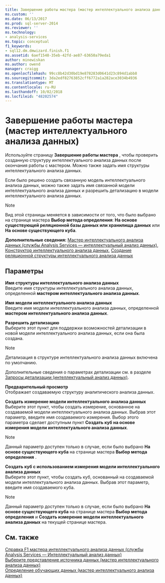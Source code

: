 ```yaml
---
title: Завершение работы мастера (мастер интеллектуального анализа данных) | Документация Майкрософт
ms.custom: ''
ms.date: 06/13/2017
ms.prod: sql-server-2014
ms.reviewer: ''
ms.technology:
- analysis-services
ms.topic: conceptual
f1_keywords:
- sql12.dm.dmwizard.finish.f1
ms.assetid: 6aef1548-35eb-42fd-ae87-63650a79eda1
author: minewiskan
ms.author: owend
manager: craigg
ms.openlocfilehash: 99cc8b42d30bd19e878283d0641d23c894d1abb8
ms.sourcegitcommit: 3da2edf82763852cff6772a1a282ace3034b4936
ms.translationtype: MT
ms.contentlocale: ru-RU
ms.lasthandoff: 10/02/2018
ms.locfileid: "48202574"
---
```

# <a name="completing-the-wizard-data-mining-wizard"></a>Завершение работы мастера (мастер интеллектуального анализа данных)
  Используйте страницу **Завершение работы мастера** , чтобы проверить созданную структуру интеллектуального анализа данных после окончания работы с мастером. Можно также задать имя структуры интеллектуального анализа данных.  
  
 Если было решено создать связанную модель интеллектуального анализа данных, можно также задать имя связанной модели интеллектуального анализа данных и разрешить детализацию в модели интеллектуального анализа данных.  
  
> [!NOTE]  
>  Вид этой страницы меняется в зависимости от того, что было выбрано на странице мастера **Выбор метода определения**: **На основе существующей реляционной базы данных или хранилища данных** или **На основе существующего куба**.  
  
 **Дополнительные сведения:** [Мастер интеллектуального анализа данных (службы Analysis Services — интеллектуальный анализ данных)](data-mining/data-mining-wizard-analysis-services-data-mining.md), [Конструктор интеллектуального анализа данных](data-mining/data-mining-designer.md), [Создание реляционной структуры интеллектуального анализа данных](data-mining/create-a-relational-mining-structure.md)  
  
## <a name="options"></a>Параметры  
 **Имя структуры интеллектуального анализа данных**  
 Введите имя структуры интеллектуального анализа данных, определенной **мастером интеллектуального анализа данных**.  
  
 **Имя модели интеллектуального анализа данных**  
 Введите имя модели интеллектуального анализа данных, определенной **мастером интеллектуального анализа данных**.  
  
 **Разрешить детализацию**  
 Выберите этот пункт для поддержки возможностей детализации в новой модели интеллектуального анализа данных, если она была создана.  
  
> [!NOTE]  
>  Детализация в структуре интеллектуального анализа данных включена по умолчанию.  
  
 Дополнительные сведения о параметрах детализации см. в разделе [Запросы детализации (интеллектуальный анализ данных)](data-mining/drillthrough-queries-data-mining.md).  
  
 **Предварительный просмотр**  
 Отображает создаваемую структуру аналитического анализа данных.  
  
 **Создать измерение модели интеллектуального анализа данных**  
 Выберите этот пункт, чтобы создать измерение, основанное на создаваемой модели интеллектуального анализа данных. Выбрав этот параметр, введите имя создаваемого измерения. Выбор этого параметра сделает доступным пункт **Создать куб на основе измерения модели интеллектуального анализа данных**.  
  
> [!NOTE]  
>  Данный параметр доступен только в случае, если было выбрано **На основе существующего куба** на странице мастера **Выбор метода определения** .  
  
 **Создать куб с использованием измерения модели интеллектуального анализа данных**  
 Выберите этот пункт, чтобы создать куб, основанный на создаваемой модели интеллектуального анализа данных. Выбрав этот параметр, введите имя создаваемого куба.  
  
> [!NOTE]  
>  Данный параметр доступен только в случае, если было выбрано **На основе существующего куба** на странице мастера **Выбор метода определения** и **Создать измерение модели интеллектуального анализа данных** на текущей странице мастера.  
  
## <a name="see-also"></a>См. также  
 [Справка F1 мастера интеллектуального анализа данных &#40;службы Analysis Services — Интеллектуальный анализ данных&#41;](data-mining-wizard-f1-help-analysis-services-data-mining.md)   
 [Выберите представление источника данных &#40;мастер интеллектуального анализа данных&#41;](select-data-source-view-data-mining-wizard.md)   
 [Определение обучающих данных &#40;мастер интеллектуального анализа данных&#41;](specify-the-training-data-data-mining-wizard.md)  
  
  
